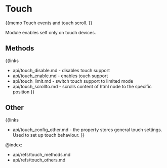 Touch 
=============

{{memo Touch events and touch scroll. }}

Module enables self only on touch devices. 


Methods
-------

{{links
- api/touch_disable.md - disables touch support
- api/touch_enable.md - enables touch support
- api/touch_limit.md - switch touch support to limited mode
- api/touch_scrollto.md - scrolls content of html node to the specific position
}}




Other
-----

{{links
- api/touch_config_other.md - the property stores general touch settings. Used to set up touch behaviour.
}}


@index:
- api/refs/touch_methods.md
- api/refs/touch_others.md

